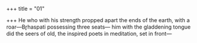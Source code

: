 +++
title = "01"

+++
He who with his strength propped apart the ends of the earth, with a  roar—Br̥haspati possessing three seats—
him with the gladdening tongue did the seers of old, the inspired poets  in meditation, set in front—